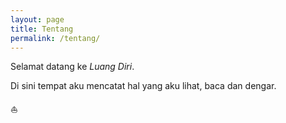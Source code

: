 ```yaml
---
layout: page
title: Tentang
permalink: /tentang/
---
```


Selamat datang ke <i>Luang Diri</i>.

Di sini tempat aku mencatat hal yang aku lihat, baca dan dengar.

⛵